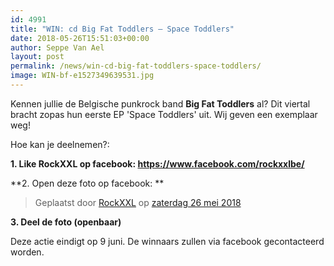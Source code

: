 ```yaml
---
id: 4991
title: "WIN: cd Big Fat Toddlers – Space Toddlers"
date: 2018-05-26T15:51:03+00:00
author: Seppe Van Ael
layout: post
permalink: /news/win-cd-big-fat-toddlers-space-toddlers/
image: WIN-bf-e1527349639531.jpg
---
```

Kennen jullie de Belgische punkrock band **Big Fat Toddlers** al? Dit viertal bracht zopas hun eerste EP 'Space Toddlers' uit. Wij geven een exemplaar weg!

Hoe kan je deelnemen?:

**1. Like RockXXL op facebook: <https://www.facebook.com/rockxxlbe/>**

**2. Open deze foto op facebook: **

<div id="fb-root">
</div>



<div class="fb-post" data-href="https://www.facebook.com/rockxxlbe/photos/a.482300361845827.1073741827.163891360353397/1669291236480061/?type=3&theater" data-width="500">
  <blockquote cite="https://www.facebook.com/rockxxlbe/photos/a.482300361845827.1073741827.163891360353397/1669291236480061/?type=3" class="fb-xfbml-parse-ignore">
    <p>
      Geplaatst door <a href="https://www.facebook.com/rockxxlbe/">RockXXL</a> op&nbsp;<a href="https://www.facebook.com/rockxxlbe/photos/a.482300361845827.1073741827.163891360353397/1669291236480061/?type=3">zaterdag 26 mei 2018</a>
    </p>
  </blockquote>
</div>

**3. Deel de foto (openbaar)**

Deze actie eindigt op 9 juni. De winnaars zullen via facebook gecontacteerd worden.

&nbsp;